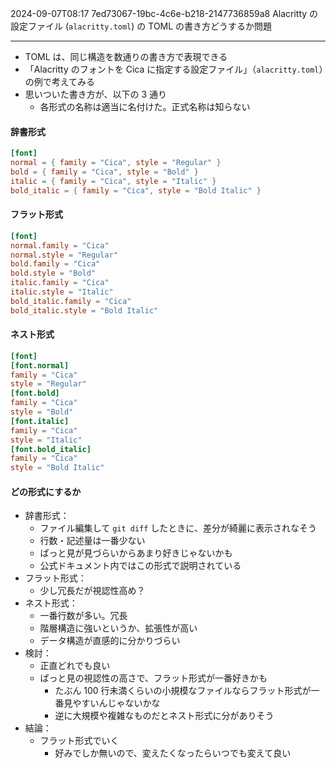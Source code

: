 2024-09-07T08:17
7ed73067-19bc-4c6e-b218-2147736859a8
Alacritty の設定ファイル (`alacritty.toml`) の TOML の書き方どうするか問題

---

- TOML は、同じ構造を数通りの書き方で表現できる
- 「Alacritty のフォントを Cica に指定する設定ファイル」（`alacritty.toml`）の例で考えてみる
- 思いついた書き方が、以下の 3 通り
    - 各形式の名称は適当に名付けた。正式名称は知らない

#### 辞書形式

```toml
[font]
normal = { family = "Cica", style = "Regular" }
bold = { family = "Cica", style = "Bold" }
italic = { family = "Cica", style = "Italic" }
bold_italic = { family = "Cica", style = "Bold Italic" }
```

#### フラット形式

```toml
[font]
normal.family = "Cica"
normal.style = "Regular"
bold.family = "Cica"
bold.style = "Bold"
italic.family = "Cica"
italic.style = "Italic"
bold_italic.family = "Cica"
bold_italic.style = "Bold Italic"
```

#### ネスト形式

```toml
[font]
[font.normal]
family = "Cica"
style = "Regular"
[font.bold]
family = "Cica"
style = "Bold"
[font.italic]
family = "Cica"
style = "Italic"
[font.bold_italic]
family = "Cica"
style = "Bold Italic"
```

#### どの形式にするか

- 辞書形式：
    - ファイル編集して `git diff` したときに、差分が綺麗に表示されなそう
    - 行数・記述量は一番少ない
    - ぱっと見が見づらいからあまり好きじゃないかも
    - 公式ドキュメント内ではこの形式で説明されている
- フラット形式：
    - 少し冗長だが視認性高め？
- ネスト形式：
    - 一番行数が多い。冗長
    - 階層構造に強いというか、拡張性が高い
    - データ構造が直感的に分かりづらい
- 検討：
    - 正直どれでも良い
    - ぱっと見の視認性の高さで、フラット形式が一番好きかも
        - たぶん 100 行未満くらいの小規模なファイルならフラット形式が一番見やすいんじゃないかな
        - 逆に大規模や複雑なものだとネスト形式に分がありそう
- 結論：
    - フラット形式でいく
        - 好みでしか無いので、変えたくなったらいつでも変えて良い
